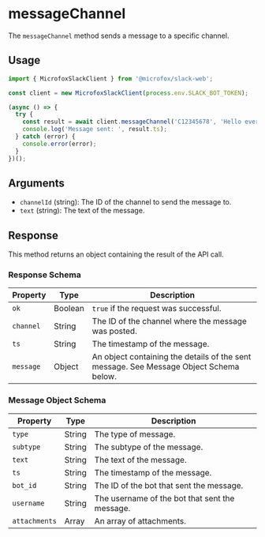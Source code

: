 # messageChannel

The `messageChannel` method sends a message to a specific channel.

## Usage

```typescript
import { MicrofoxSlackClient } from '@microfox/slack-web';

const client = new MicrofoxSlackClient(process.env.SLACK_BOT_TOKEN);

(async () => {
  try {
    const result = await client.messageChannel('C12345678', 'Hello everyone!');
    console.log('Message sent: ', result.ts);
  } catch (error) {
    console.error(error);
  }
})();
```

## Arguments

-   `channelId` (string): The ID of the channel to send the message to.
-   `text` (string): The text of the message.

## Response

This method returns an object containing the result of the API call.

### Response Schema

| Property  | Type   | Description                                                                                              |
| --------- | ------ | -------------------------------------------------------------------------------------------------------- |
| `ok`      | Boolean| `true` if the request was successful.                                                                    |
| `channel` | String | The ID of the channel where the message was posted.                                                      |
| `ts`      | String | The timestamp of the message.                                                                            |
| `message` | Object | An object containing the details of the sent message. See Message Object Schema below.                   |

### Message Object Schema

| Property    | Type    | Description                                                     |
| ----------- | ------- | --------------------------------------------------------------- |
| `type`      | String  | The type of message.                                            |
| `subtype`   | String  | The subtype of the message.                                     |
| `text`      | String  | The text of the message.                                        |
| `ts`        | String  | The timestamp of the message.                                   |
| `bot_id`    | String  | The ID of the bot that sent the message.                        |
| `username`  | String  | The username of the bot that sent the message.                  |
| `attachments` | Array | An array of attachments.                                        | 